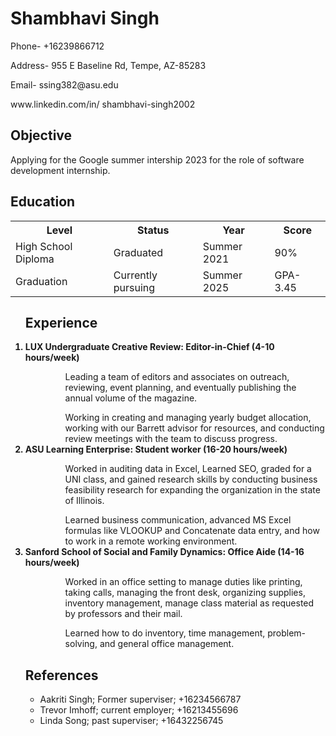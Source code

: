 <!DOCTYPE html>
<html>
<head>

<body>

<h1>Shambhavi Singh</h1>
<p>Phone- +16239866712</p>
<p>Address- 955 E Baseline Rd, Tempe, AZ-85283</p>
<p>Email- ssing382@asu.edu</p>
  www.linkedin.com/in/
shambhavi-singh2002



<h2>Objective</h2>
<p>Applying for the Google summer intership 2023 for the role of software development internship.</p>

<h2>Education</h2>
<table>
<tr>
<th>Level</th>
<th>Status</th>
<th>Year</th>
<th>Score</th>
</tr>
<tr>
<td>High School Diploma</td>
<td>Graduated</td>
<td>Summer 2021</td>
<td>90%</td>
</tr>
<tr>
<td>Graduation</td>
<td>Currently pursuing</td>
<td>Summer 2025</td>
<td>GPA- 3.45</td>
</tr>
</table>

<ol type="1">

<h2>Experience</h2>


<dl>
  <dt><strong><li>LUX Undergraduate Creative Review: Editor-in-Chief (4-10 hours/week)</li></strong></dt>
  <dd><ul>Leading a team of editors and associates on outreach, reviewing, event planning, and eventually publishing the annual volume of the magazine.</ul></dd>
  <dd><ul>Working in creating and managing yearly budget allocation, working with our Barrett advisor for resources, and conducting review meetings with the team to discuss progress.</ul></dd>
  <dt><strong><li>ASU Learning Enterprise: Student worker (16-20 hours/week)</li></strong> </dt>
  <dd><ul>Worked in auditing data in Excel, Learned SEO, graded for a UNI class, and gained research skills by conducting
business feasibility research for expanding the organization in the state of Illinois.</ul></dd>
<dd><ul>Learned business communication, advanced MS Excel formulas like VLOOKUP and Concatenate data entry, and
how to work in a remote working environment.</ul></dd>
<dt><strong><li>Sanford School of Social and Family Dynamics:
Office Aide (14-16 hours/week)</li></strong></dt>
<dd><ul>Worked in an office setting to manage duties like printing, taking calls, managing the front desk, organizing supplies, inventory management, manage class material as requested by professors and their mail.</ul></dd>
<dd><ul>Learned how to do inventory, time management, problem-solving, and general office management.</ul></dd>

</dl>

</body>
</html>

<h2>References</h2>
<ul style="list-style-type:circle;">
  <li>Aakriti Singh; Former superviser; +16234566787</li>
  <li>Trevor Imhoff; current employer; +16213455696</li>
  <li>Linda Song; past superviser; +16432256745</li>
</ul>  


